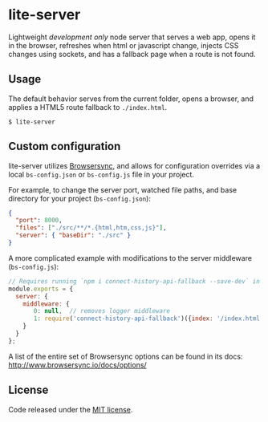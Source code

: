 # lite-server

Lightweight *development only* node server that serves a web app, opens it in the browser, refreshes when html or javascript change, injects CSS changes using sockets, and has a fallback page when a route is not found.

## Usage

The default behavior serves from the current folder, opens a browser, and applies a HTML5 route fallback to `./index.html`.

```
$ lite-server
```

## Custom configuration
lite-server utilizes [Browsersync](https://www.browsersync.io/), and allows for configuration overrides via a local `bs-config.json` or `bs-config.js` file in your project.

For example, to change the server port, watched file paths, and base directory for your project (`bs-config.json`):
```json
{
  "port": 8000,
  "files": ["./src/**/*.{html,htm,css,js}"],
  "server": { "baseDir": "./src" }
}
```

A more complicated example with modifications to the server middleware (`bs-config.js`):
```js
// Requires running `npm i connect-history-api-fallback --save-dev` in local project
module.exports = {
  server: {
    middleware: {
       0: null,  // removes logger middleware
       1: require('connect-history-api-fallback')({index: '/index.html', verbose: true})
    }
  }
};
```

A list of the entire set of Browsersync options can be found in its docs: <http://www.browsersync.io/docs/options/>

## License

Code released under the [MIT license](./LICENSE).
